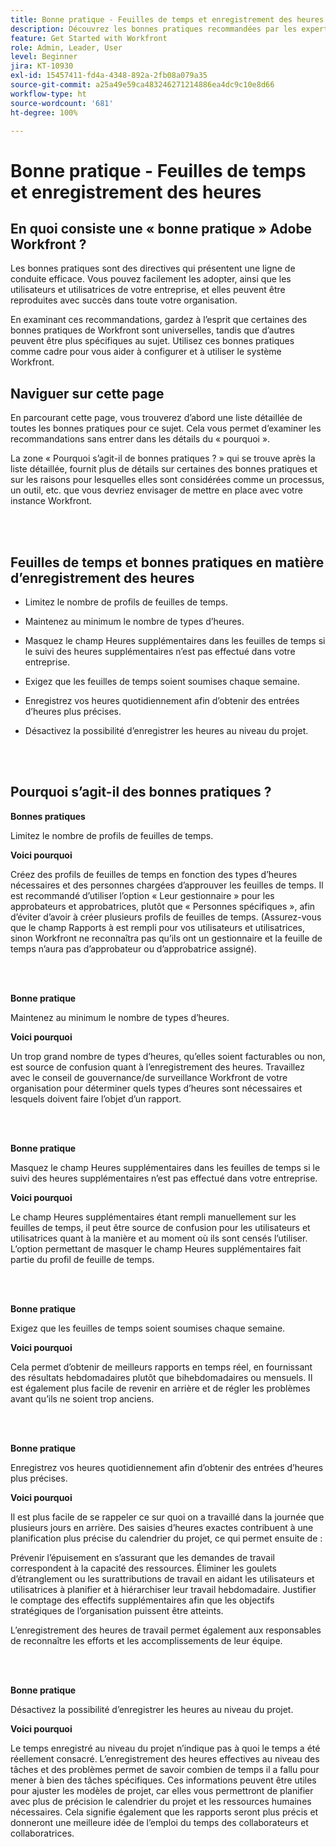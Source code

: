 ```yaml
---
title: Bonne pratique - Feuilles de temps et enregistrement des heures
description: Découvrez les bonnes pratiques recommandées par les expertes et les experts Adobe Workfront sur la configuration, la gestion et l’utilisation des profils de feuilles de temps Workfront, des types d’heures, des préférences de feuilles de temps et des feuilles de temps. (Devrait comporter entre 60 et 160 caractères, mais comporte 184 caractères)
feature: Get Started with Workfront
role: Admin, Leader, User
level: Beginner
jira: KT-10930
exl-id: 15457411-fd4a-4348-892a-2fb08a079a35
source-git-commit: a25a49e59ca483246271214886ea4dc9c10e8d66
workflow-type: ht
source-wordcount: '681'
ht-degree: 100%

---
```


# Bonne pratique - Feuilles de temps et enregistrement des heures

## En quoi consiste une « bonne pratique » Adobe Workfront ?

Les bonnes pratiques sont des directives qui présentent une ligne de conduite efficace. Vous pouvez facilement les adopter, ainsi que les utilisateurs et utilisatrices de votre entreprise, et elles peuvent être reproduites avec succès dans toute votre organisation.

En examinant ces recommandations, gardez à l’esprit que certaines des bonnes pratiques de Workfront sont universelles, tandis que d’autres peuvent être plus spécifiques au sujet. Utilisez ces bonnes pratiques comme cadre pour vous aider à configurer et à utiliser le système Workfront.

## Naviguer sur cette page

En parcourant cette page, vous trouverez d’abord une liste détaillée de toutes les bonnes pratiques pour ce sujet. Cela vous permet d’examiner les recommandations sans entrer dans les détails du « pourquoi ».

La zone « Pourquoi s’agit-il de bonnes pratiques ? » qui se trouve après la liste détaillée, fournit plus de détails sur certaines des bonnes pratiques et sur les raisons pour lesquelles elles sont considérées comme un processus, un outil, etc. que vous devriez envisager de mettre en place avec votre instance Workfront.

</br>
</br>


## Feuilles de temps et bonnes pratiques en matière d’enregistrement des heures

* Limitez le nombre de profils de feuilles de temps.

* Maintenez au minimum le nombre de types d’heures.

* Masquez le champ Heures supplémentaires dans les feuilles de temps si le suivi des heures supplémentaires n’est pas effectué dans votre entreprise.

* Exigez que les feuilles de temps soient soumises chaque semaine.

* Enregistrez vos heures quotidiennement afin d’obtenir des entrées d’heures plus précises.

* Désactivez la possibilité d’enregistrer les heures au niveau du projet.

</br>
</br>



## Pourquoi s’agit-il des bonnes pratiques ?

**Bonnes pratiques**

Limitez le nombre de profils de feuilles de temps.



**Voici pourquoi**

Créez des profils de feuilles de temps en fonction des types d’heures nécessaires et des personnes chargées d’approuver les feuilles de temps. Il est recommandé d’utiliser l’option « Leur gestionnaire » pour les approbateurs et approbatrices, plutôt que « Personnes spécifiques », afin d’éviter d’avoir à créer plusieurs profils de feuilles de temps. (Assurez-vous que le champ Rapports à est rempli pour vos utilisateurs et utilisatrices, sinon Workfront ne reconnaîtra pas qu’ils ont un gestionnaire et la feuille de temps n’aura pas d’approbateur ou d’approbatrice assigné).

</br>
</br>

**Bonne pratique**

Maintenez au minimum le nombre de types d’heures.



**Voici pourquoi**

Un trop grand nombre de types d’heures, qu’elles soient facturables ou non, est source de confusion quant à l’enregistrement des heures. Travaillez avec le conseil de gouvernance/de surveillance Workfront de votre organisation pour déterminer quels types d’heures sont nécessaires et lesquels doivent faire l’objet d’un rapport.

</br>
</br>

**Bonne pratique**

Masquez le champ Heures supplémentaires dans les feuilles de temps si le suivi des heures supplémentaires n’est pas effectué dans votre entreprise.



**Voici pourquoi**

Le champ Heures supplémentaires étant rempli manuellement sur les feuilles de temps, il peut être source de confusion pour les utilisateurs et utilisatrices quant à la manière et au moment où ils sont censés l’utiliser. L’option permettant de masquer le champ Heures supplémentaires fait partie du profil de feuille de temps.

</br>
</br>

**Bonne pratique**

Exigez que les feuilles de temps soient soumises chaque semaine.



**Voici pourquoi**

Cela permet d’obtenir de meilleurs rapports en temps réel, en fournissant des résultats hebdomadaires plutôt que bihebdomadaires ou mensuels. Il est également plus facile de revenir en arrière et de régler les problèmes avant qu’ils ne soient trop anciens.

</br>
</br>

**Bonne pratique**

Enregistrez vos heures quotidiennement afin d’obtenir des entrées d’heures plus précises.



**Voici pourquoi**

Il est plus facile de se rappeler ce sur quoi on a travaillé dans la journée que plusieurs jours en arrière. Des saisies d’heures exactes contribuent à une planification plus précise du calendrier du projet, ce qui permet ensuite de :

Prévenir l’épuisement en s’assurant que les demandes de travail correspondent à la capacité des ressources.
Éliminer les goulets d’étranglement ou les surattributions de travail en aidant les utilisateurs et utilisatrices à planifier et à hiérarchiser leur travail hebdomadaire.
Justifier le comptage des effectifs supplémentaires afin que les objectifs stratégiques de l’organisation puissent être atteints.


L’enregistrement des heures de travail permet également aux responsables de reconnaître les efforts et les accomplissements de leur équipe.

</br>
</br>

**Bonne pratique**

Désactivez la possibilité d’enregistrer les heures au niveau du projet.



**Voici pourquoi**

Le temps enregistré au niveau du projet n’indique pas à quoi le temps a été réellement consacré. L’enregistrement des heures effectives au niveau des tâches et des problèmes permet de savoir combien de temps il a fallu pour mener à bien des tâches spécifiques. Ces informations peuvent être utiles pour ajuster les modèles de projet, car elles vous permettront de planifier avec plus de précision le calendrier du projet et les ressources humaines nécessaires. Cela signifie également que les rapports seront plus précis et donneront une meilleure idée de l’emploi du temps des collaborateurs et collaboratrices.
